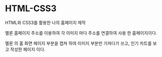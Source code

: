 # HTML-CSS3
HTML와 CSS3를 활용한 나의 홈페이지 제작

멜론 홈페이지 주소를 이용하여 각 이미지 마다 주소를 연결하여 사용 한 홈페이지이다.

멜론 의 홈 화면 페이지 부분을 캡쳐 하여 이미지 부분만 가져다가 쓰고, 인기 차트를 보고 작성한 페이지 이다.
